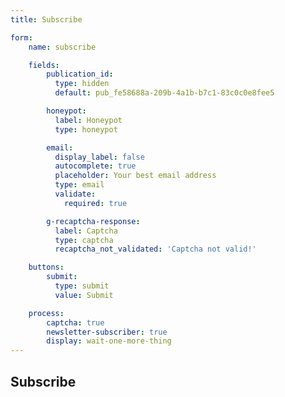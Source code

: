 ```yaml
---
title: Subscribe

form:
    name: subscribe

    fields:
        publication_id:
          type: hidden
          default: pub_fe58688a-209b-4a1b-b7c1-83c0c0e8fee5

        honeypot:
          label: Honeypot
          type: honeypot

        email:
          display_label: false
          autocomplete: true
          placeholder: Your best email address
          type: email
          validate:
            required: true

        g-recaptcha-response:
          label: Captcha
          type: captcha
          recaptcha_not_validated: 'Captcha not valid!'

    buttons:
        submit:
          type: submit
          value: Submit

    process:
        captcha: true
        newsletter-subscriber: true
        display: wait-one-more-thing
---
```


## Subscribe
